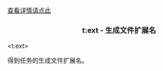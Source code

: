 <a href="head-tag-task.html">查看详情请点此</a>

### <div align="center">t:ext - 生成文件扩展名</div> ###

&lt;t:ext&gt;
<pre>
得到任务的生成文件扩展名。
</pre>